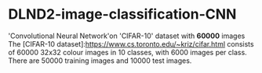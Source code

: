 # DLND2-image-classification-CNN
'Convolutional Neural Network'on 'CIFAR-10' dataset with **60000** images
The [CIFAR-10 dataset]:https://www.cs.toronto.edu/~kriz/cifar.html consists of 60000 32x32 colour images in 10 classes, with 6000 images per class. There are 50000 training images and 10000 test images. 
